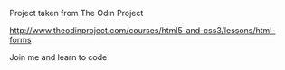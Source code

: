 Project taken from The Odin Project

http://www.theodinproject.com/courses/html5-and-css3/lessons/html-forms

Join me and learn to code